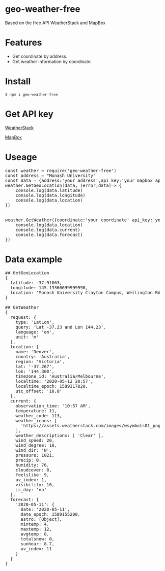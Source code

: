 # geo-weather-free

Based on the free API WeatherStack and MapBox

# Features

* Get coordinate by address.
* Get weather information by coordinate.

# Install
<code>$ npm i geo-weather-free</code>

# Get API key
[WeatherStack](https://weatherstack.com/)

[MapBox](https://account.mapbox.com/access-tokens/)

# Useage
<pre>
const weather = require('geo-weather-free')
const address = "Monash University"
const data = {address:'your address',api_key:'your mapbox api key'}
weather.GetGeoLocation(data, (error,data)=> { 
    console.log(data.latitude)
    console.log(data.longitude)
    console.log(data.location)
})


weather.GetWeather({coordinate:'your coordinate' api_key:'your weather api key'}, (error,data)=> {
    console.log(data.location)
    console.log(data.current)
    console.log(data.forecast)
})
</pre>

# Data example

<pre>
## GetGeoLocation
{
  latitude: -37.91063,
  longitude: 145.13360699999998,
  location: 'Monash University Clayton Campus, Wellington Rd, Melbourne, Victoria 3168, Australia'
}

## GetWeather
{
  request: {
    type: 'LatLon',
    query: 'Lat -37.23 and Lon 144.23',
    language: 'en',
    unit: 'm'
  },
  location: {
    name: 'Denver',
    country: 'Australia',
    region: 'Victoria',
    lat: '-37.267',
    lon: '144.300',
    timezone_id: 'Australia/Melbourne',
    localtime: '2020-05-12 20:57',
    localtime_epoch: 1589317020,
    utc_offset: '10.0'
  },
  current: {
    observation_time: '10:57 AM',
    temperature: 11,
    weather_code: 113,
    weather_icons: [
      'https://assets.weatherstack.com/images/wsymbols01_png_64/wsymbol_0008_clear_sky_night.png'
    ],
    weather_descriptions: [ 'Clear' ],
    wind_speed: 20,
    wind_degree: 10,
    wind_dir: 'N',
    pressure: 1021,
    precip: 0,
    humidity: 76,
    cloudcover: 0,
    feelslike: 9,
    uv_index: 1,
    visibility: 10,
    is_day: 'no'
  },
  forecast: {
    '2020-05-11': {
      date: '2020-05-11',
      date_epoch: 1589155200,
      astro: [Object],
      mintemp: 4,
      maxtemp: 12,
      avgtemp: 8,
      totalsnow: 0,
      sunhour: 8.7,
      uv_index: 11
    }
  }
}
</pre>